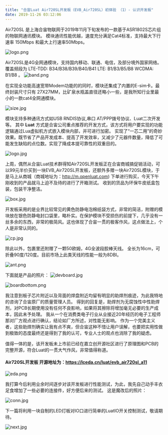 ```yaml
---
title: "合宙Luat Air720SL开发板（EVB_Air720SL）初体验 （1）- 认识开发板"
date: 2019-11-26 03:12:06
---
```


Air720SL 是上海合宙物联网于2019年11月下旬发布的一款基于ASR1802S芯片组的物联网通讯模块。 模块通讯性能优越，速度充分满足Cat4标准，支持最大下行速率 150Mbps 和最大上行速率50Mbps。

![logo.png](http://doc.openluat.com/api/static/editormd/php/../uploads/5_26742.png "logo.png")

Air720SL是4G全网通模块，支持国内移动、联通、电信，及部分境外国家网络。覆盖频段为 LTE-TDD: B34/B38/B39/B40/B41 LTE: B1/B3/B5/B8 WCDMA: B1/B8 。
![band.png](http://doc.openluat.com/api/static/editormd/php/../uploads/5_20782.png "band.png")

在实现全功能高速宽带Modem功能的的同时，模块还集成了内置的E-sim卡。最终封装尺寸只有 27X27MM，比矿泉水瓶盖直径还略小一些，是我所知行业里最小的一款cat4全网通模块。

![size.jpg](http://doc.openluat.com/api/static/editormd/php/../uploads/5_53191.jpg "size.jpg")

模块支持多种通讯方式如USB RNDIS协议,串口 AT/PPP拨号协议、Luat二次开发等。
其中 **Luat** 方式是合宙公司重点推荐的开发方式，该方式将用户要实现的功能逻辑通过Lua虚拟机方式嵌入模块内部，并可进行加密。 实现了“一芯二用”的奇妙效果。既节省了产品开发成本、提高了开发效率，又减少了元器件数量，降低了可能发生缺陷的点位数。实现了降成本提可靠性的双重目的。

![logo.jpg](http://doc.openluat.com/api/static/editormd/php/../uploads/5_76055.jpg "logo.jpg")

上周，偶然从合宙Luat技术群得知Air720SL开发板正在合宙商城搞促销活动，可以99元半价买到一块EVB_Air720SL开发板，还额外多赠一块Air720SL模块，于是马上从商城（商城地址为：http://m.openluat.com) 下单进行购买，今天下午刚收到的产品就马上迫不及待的进行了开箱测试。 收到的货品为环保牛皮纸盒包装，包装干净整洁。

![box.jpg](http://doc.openluat.com/api/static/editormd/php/../uploads/5_36463.jpg "box.jpg")

开发板采用的是业界比较常见的黄色防静电泡棉纸袋方式，非常的简洁，附赠的模块放在银色防静电封口袋里，略朴实。在保护模块不受损伤的前提下，几乎没有一丝多余的东西，非常的极简风。这也体现了合宙一贯的极客作风，这点做法上，个人是非常认同的。

![cp.jpg](http://doc.openluat.com/api/static/editormd/php/../uploads/5_21452.jpg "cp.jpg")

除此以外，包裹里还附赠了一颗50欧姆，4G全波段胶棒天线。 全长为16cm，可折叠90度/120度。目前市场上此类天线的性能一般为8DBI。

![ant.png](http://doc.openluat.com/api/static/editormd/php/../uploads/5_56912.png "ant.png")

下面就是产品的照片：
![devboard.jpg](http://doc.openluat.com/api/static/editormd/php/../uploads/5_11536.jpg "devboard.jpg")

![boardbottom.png](http://doc.openluat.com/api/static/editormd/php/../uploads/5_15257.jpg "boardbottom.png")

我注意到板子芯片附近以及背面的焊盘附近均留有明显的助焊剂痕迹，为此我特地的咨询了合宙原厂的质量管理人员。 得到的回复是，助焊剂为无腐蚀性中性助焊剂，对PCB长期使用没有任何不良影响，如果将其擦除将增加毫无必要的生产成本，因此未予处理。 我从一个在消费类电子行业从业接近20年经历的电子工程师那对厂方观点进行确认，结论如厂方所述，对性能无影响。 作为一个完美主义者，这些助焊剂确实让我有点不爽，但合宙这种不惜让用户误解，也要把实用性做到极致的态度最终还是得到了我的认可，专业人士的观点也消除了我的疑虑。

值得一体的是，该开发板未上市前已经在嘉立创开源社区进行了原理图和PCB的完整开源，符合Luat的一贯大气作风，非常值得称道。

#### Air720SL开发板 开源地址为：https://lceda.cn/luat/evb_air720sl_a11 ####
![eda.png](http://doc.openluat.com/api/static/editormd/php/../uploads/5_86874.png "eda.png")

我打算今后利用业余时间逐步对该开发板进行性能测试，为此，我先自己动手丰衣足食增加了一些必要的连接件，好方便后来的测试。 这是魔改后的照片：

![conn.jpg](http://doc.openluat.com/api/static/editormd/php/../uploads/5_81896.jpg "conn.jpg")

下一篇将利用一块自制的LED灯板对IO口进行简单的LuatIO开关控制测试，敬请期待。

![next.jpg](http://doc.openluat.com/api/static/editormd/php/../uploads/5_45212.jpg "next.jpg")
